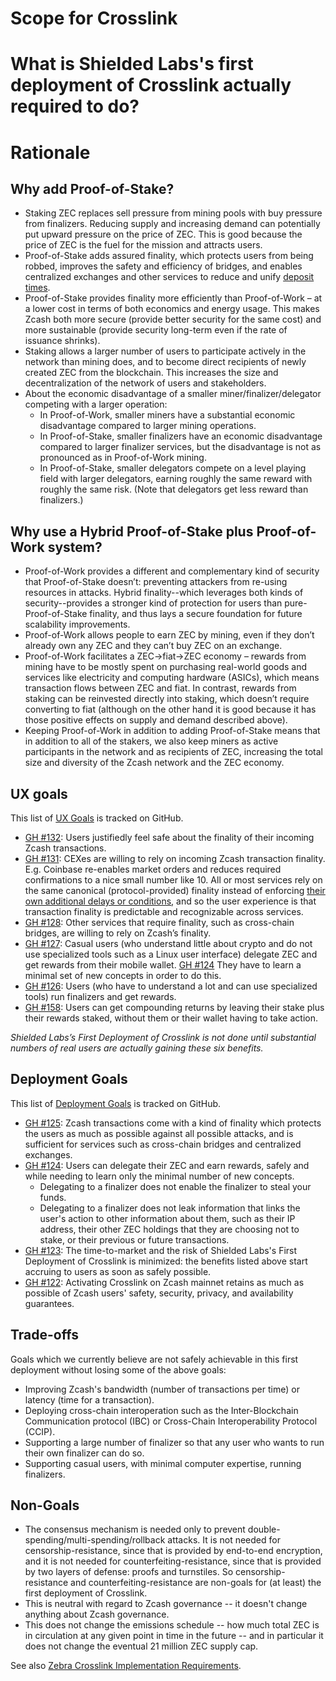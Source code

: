 Scope for Crosslink
===

# What is Shielded Labs's first deployment of Crosslink actually required to do?

# Rationale

## Why add Proof-of-Stake?

* Staking ZEC replaces sell pressure from mining pools with buy pressure from finalizers. Reducing supply and increasing demand can potentially put upward pressure on the price of ZEC. This is good because the price of ZEC is the fuel for the mission and attracts users.
* Proof-of-Stake adds assured finality, which protects users from being robbed, improves the safety and efficiency of bridges, and enables centralized exchanges and other services to reduce and unify [deposit times](https://zechub.wiki/using-zcash/custodial-exchanges).
* Proof-of-Stake provides finality more efficiently than Proof-of-Work – at a lower cost in terms of both economics and energy usage. This makes Zcash both more secure (provide better security for the same cost) and more sustainable (provide security long-term even if the rate of issuance shrinks).
* Staking allows a larger number of users to participate actively in the network than mining does, and to become direct recipients of newly created ZEC from the blockchain. This increases the size and decentralization of the network of users and stakeholders.
* About the economic disadvantage of a smaller miner/finalizer/delegator competing with a larger operation:
  * In Proof-of-Work, smaller miners have a substantial economic disadvantage compared to larger mining operations.
  * In Proof-of-Stake, smaller finalizers have an economic disadvantage compared to larger finalizer services, but the disadvantage is not as pronounced as in Proof-of-Work mining.
  * In Proof-of-Stake, smaller delegators compete on a level playing field with larger delegators, earning roughly the same reward with roughly the same risk. (Note that delegators get less reward than finalizers.)

## Why use a Hybrid Proof-of-Stake plus Proof-of-Work system?

* Proof-of-Work provides a different and complementary kind of security that Proof-of-Stake doesn’t: preventing attackers from re-using resources in attacks. Hybrid finality--which leverages both kinds of security--provides a stronger kind of protection for users than pure-Proof-of-Stake finality, and thus lays a secure foundation for future scalability improvements.
* Proof-of-Work allows people to earn ZEC by mining, even if they don’t already own any ZEC and they can’t buy ZEC on an exchange.
* Proof-of-Work facilitates a ZEC->fiat->ZEC economy – rewards from mining have to be mostly spent on purchasing real-world goods and services like electricity and computing hardware (ASICs), which means transaction flows between ZEC and fiat. In contrast, rewards from staking can be reinvested directly into staking, which doesn’t require converting to fiat (although on the other hand it is good because it has those positive effects on supply and demand described above).
* Keeping Proof-of-Work in addition to adding Proof-of-Stake means that in addition to all of the stakers, we also keep miners as active participants in the network and as recipients of ZEC, increasing the total size and diversity of the Zcash network and the ZEC economy.


UX goals
---

This list of [UX Goals](https://github.com/ShieldedLabs/zebra-crosslink/labels/UX%20Goal) is tracked on GitHub.

* [GH #132](https://github.com/ShieldedLabs/zebra-crosslink/issues/132): Users justifiedly feel safe about the finality of their incoming Zcash transactions.
* [GH #131](https://github.com/ShieldedLabs/zebra-crosslink/issues/131): CEXes are willing to rely on incoming Zcash transaction finality. E.g. Coinbase re-enables market orders and reduces required confirmations to a nice small number like 10. All or most services rely on the same canonical (protocol-provided) finality instead of enforcing [their own additional delays or conditions](https://zechub.wiki/using-zcash/custodial-exchanges), and so the user experience is that transaction finality is predictable and recognizable across services.
* [GH #128](https://github.com/ShieldedLabs/zebra-crosslink/issues/128): Other services that require finality, such as cross-chain bridges, are willing to rely on Zcash’s finality.
* [GH #127](https://github.com/ShieldedLabs/zebra-crosslink/issues/127): Casual users (who understand little about crypto and do not use specialized tools such as a Linux user interface) delegate ZEC and get rewards from their mobile wallet. [GH #124](https://github.com/ShieldedLabs/zebra-crosslink/issues/124) They have to learn a minimal set of new concepts in order to do this.
* [GH #126](https://github.com/ShieldedLabs/zebra-crosslink/issues/126): Users (who have to understand a lot and can use specialized tools) run finalizers and get rewards.
* [GH #158](https://github.com/ShieldedLabs/zebra-crosslink/issues/158): Users can get compounding returns by leaving their stake plus their rewards staked, without them or their wallet having to take action.


_Shielded Labs’s First Deployment of Crosslink is not done until substantial numbers of real users are actually gaining these six benefits._

Deployment Goals
---

This list of [Deployment Goals](https://github.com/ShieldedLabs/zebra-crosslink/labels/Deployment%20Goals) is tracked on GitHub.

* [GH #125](https://github.com/ShieldedLabs/zebra-crosslink/issues/125): Zcash transactions come with a kind of finality which protects the users as much as possible against all possible attacks, and is sufficient for services such as cross-chain bridges and centralized exchanges.
* [GH #124](https://github.com/ShieldedLabs/zebra-crosslink/issues/124): Users can delegate their ZEC and earn rewards, safely and while needing to learn only the minimal number of new concepts.
    * Delegating to a finalizer does not enable the finalizer to steal your funds.
    * Delegating to a finalizer does not leak information that links the user's action to other information about them, such as their IP address, their other ZEC holdings that they are choosing not to stake, or their previous or future transactions.
* [GH #123](https://github.com/ShieldedLabs/zebra-crosslink/issues/123): The time-to-market and the risk of Shielded Labs's First Deployment of Crosslink is minimized: the benefits listed above start accruing to users as soon as safely possible.
* [GH #122](https://github.com/ShieldedLabs/zebra-crosslink/issues/122): Activating Crosslink on Zcash mainnet retains as much as possible of Zcash users' safety, security, privacy, and availability guarantees.

Trade-offs
---

Goals which we currently believe are not safely achievable in this first deployment without losing some of the above goals:
* Improving Zcash's bandwidth (number of transactions per time) or latency (time for a transaction).
* Deploying cross-chain interoperation such as the Inter-Blockchain Communication protocol (IBC) or Cross-Chain Interoperability Protocol (CCIP).
* Supporting a large number of finalizer so that any user who wants to run their own finalizer can do so.
* Supporting casual users, with minimal computer expertise, running finalizers.

Non-Goals
---

* The consensus mechanism is needed only to prevent double-spending/multi-spending/rollback attacks. It is not needed for censorship-resistance, since that is provided by end-to-end encryption, and it is not needed for counterfeiting-resistance, since that is provided by two layers of defense: proofs and turnstiles. So censorship-resistance and counterfeiting-resistance are non-goals for (at least) the first deployment of Crosslink.
* This is neutral with regard to Zcash governance -- it doesn't change anything about Zcash governance.
* This does not change the emissions schedule -- how much total ZEC is in circulation at any given point in time in the future -- and in particular it does not change the eventual 21 million ZEC supply cap.

See also [Zebra Crosslink Implementation Requirements](https://docs.google.com/document/d/1YXalTGoezGH8GS1dknO8aK6eBFRq_Pq8LvDeho1KVZ8/edit?usp=sharing).
